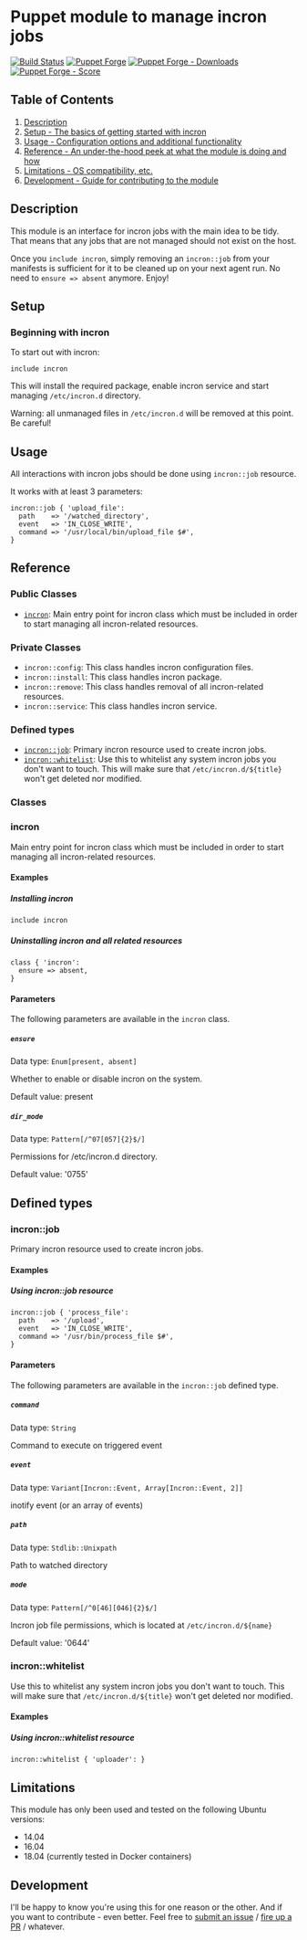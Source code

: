 # Puppet module to manage incron jobs

[![Build Status](https://travis-ci.org/pegasd/puppet-incron.svg?branch=master)](https://travis-ci.org/pegasd/puppet-incron)
[![Puppet Forge](https://img.shields.io/puppetforge/v/pegas/incron.svg)](https://forge.puppetlabs.com/pegas/incron)
[![Puppet Forge - Downloads](https://img.shields.io/puppetforge/dt/pegas/incron.svg)](https://forge.puppetlabs.com/pegas/incron)
[![Puppet Forge - Score](https://img.shields.io/puppetforge/f/pegas/incron.svg)](https://forge.puppetlabs.com/pegas/incron)


## Table of Contents

1. [Description](#description)
1. [Setup - The basics of getting started with incron](#setup)
1. [Usage - Configuration options and additional functionality](#usage)
1. [Reference - An under-the-hood peek at what the module is doing and how](#reference)
1. [Limitations - OS compatibility, etc.](#limitations)
1. [Development - Guide for contributing to the module](#development)

## Description

This module is an interface for incron jobs with the main idea to be tidy. That means that any jobs that are not managed should not
exist on the host.

Once you `include incron`, simply removing an `incron::job` from your manifests is sufficient for it to be cleaned up on your next
agent run. No need to `ensure => absent` anymore. Enjoy!

## Setup

### Beginning with incron

To start out with incron:

```puppet
include incron
```
This will install the required package, enable incron service and start managing `/etc/incron.d` directory.

Warning: all unmanaged files in `/etc/incron.d` will be removed at this point. Be careful!

## Usage

All interactions with incron jobs should be done using `incron::job` resource.

It works with at least 3 parameters:

```puppet
incron::job { 'upload_file':
  path    => '/watched_directory',
  event   => 'IN_CLOSE_WRITE',
  command => '/usr/local/bin/upload_file $#',
}
```

## Reference

### Public Classes

* [`incron`](#incron): Main entry point for incron class which must be included in order to start managing all incron-related resources.

### Private Classes

* `incron::config`: This class handles incron configuration files.
* `incron::install`: This class handles incron package.
* `incron::remove`: This class handles removal of all incron-related resources.
* `incron::service`: This class handles incron service.

### Defined types

* [`incron::job`](#incronjob): Primary incron resource used to create incron jobs.
* [`incron::whitelist`](#incronwhitelist): Use this to whitelist any system incron jobs you don't want to touch.
  This will make sure that `/etc/incron.d/${title}` won't get deleted nor modified.

### Classes

### incron

Main entry point for incron class which must be included
in order to start managing all incron-related resources.

#### Examples
##### Installing incron
```puppet
include incron
```

##### Uninstalling incron and all related resources
```puppet
class { 'incron':
  ensure => absent,
}
```


#### Parameters

The following parameters are available in the `incron` class.

##### `ensure`

Data type: `Enum[present, absent]`

Whether to enable or disable incron on the system.

Default value: present

##### `dir_mode`

Data type: `Pattern[/^07[057]{2}$/]`

Permissions for /etc/incron.d directory.

Default value: '0755'


## Defined types

### incron::job

Primary incron resource used to create incron jobs.

#### Examples
##### Using incron::job resource
```puppet
incron::job { 'process_file':
  path    => '/upload',
  event   => 'IN_CLOSE_WRITE',
  command => '/usr/bin/process_file $#',
}
```


#### Parameters

The following parameters are available in the `incron::job` defined type.

##### `command`

Data type: `String`

Command to execute on triggered event

##### `event`

Data type: `Variant[Incron::Event,
    Array[Incron::Event, 2]]`

inotify event (or an array of events)

##### `path`

Data type: `Stdlib::Unixpath`

Path to watched directory

##### `mode`

Data type: `Pattern[/^0[46][046]{2}$/]`

Incron job file permissions, which is located at `/etc/incron.d/${name}`

Default value: '0644'


### incron::whitelist

Use this to whitelist any system incron jobs you don't want to touch.
This will make sure that `/etc/incron.d/${title}` won't get deleted nor modified.

#### Examples
##### Using incron::whitelist resource
```puppet
incron::whitelist { 'uploader': }
```

## Limitations

This module has only been used and tested on the following Ubuntu versions:

- 14.04
- 16.04
- 18.04 (currently tested in Docker containers)

## Development

I'll be happy to know you're using this for one reason or the other. And if you want to
contribute - even better. Feel free to [submit an issue](https://github.com/pegasd/puppet-incron/issues) / [fire up a PR](https://github.com/pegasd/puppet-incron/pulls) / whatever.
